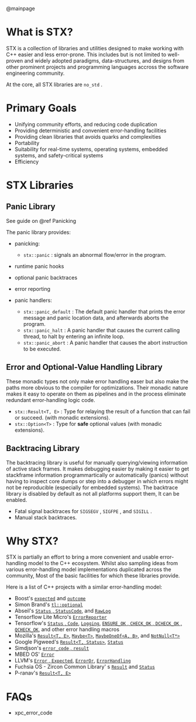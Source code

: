 @mainpage

# What is STX?

STX is a collection of libraries and utilities designed to make working with C++ easier and less error-prone. This includes but is not limited to well-proven and widely adopted paradigms, data-structures, and designs from other prominent projects and programming languages accross the software engineering community.

At the core, all STX libraries are `no_std` .

# Primary Goals

- Unifying community efforts, and reducing code duplication
- Providing deterministic and convenient error-handling facilities
- Providing clean libraries that avoids quarks and complexities
- Portability
- Suitability for real-time systems, operating systems, embedded systems, and safety-critical systems
- Efficiency

# STX Libraries

## Panic Library

See guide on @ref Panicking

The panic library provides:

- panicking:

  - `stx::panic` : signals an abnormal flow/error in the program.

- runtime panic hooks

- optional panic backtraces

- error reporting
- panic handlers:

  - `stx::panic_default` : The default panic handler that prints the error message and panic location data, and afterwards aborts the program.
  - `stx::panic_halt` : A panic handler that causes the current calling thread, to halt by entering an infinite loop.
  - `stx::panic_abort` : A panic handler that causes the abort instruction to be executed.

## Error and Optional-Value Handling Library

These monadic types not only make error handling easer but also make the paths more obvious to the compiler for optimizations. Their monadic nature makes it easy to operate on them as pipelines and in the process eliminate redundant error-handling logic code.

- `stx::Result<T, E>` : Type for relaying the result of a function that can fail or succeed. (with monadic extensions).
- `stx::Option<T>` : Type for **safe** optional values (with monadic extensions).

## Backtracing Library

The backtracing library is useful for manually querying/viewing information of active stack frames. It makes debugging easier by making it easier to get stackframe information programmartically or automatically (panics) without having to inspect core dumps or step into a debugger in which errors might not be reproducible (especially for embedded systems).
The backtrace library is disabled by default as not all platforms support them, It can be enabled.

- Fatal signal backtraces for `SIGSEGV` , `SIGFPE` , and `SIGILL` .
- Manual stack backtraces.

# Why STX?

STX is partially an effort to bring a more convenient and usable error-handling model to the C++ ecosystem. Whilst also sampling ideas from various error-handling model implementations duplicated across the community, Most of the basic facilities for which these libraries provide.

Here is a list of C++ projects with a similar error-handling model:

- Boost's [`expected`](http://www.open-std.org/jtc1/sc22/wg21/docs/papers/2014/n4109.pdf) and [`outcome`](https://www.boost.org/doc/libs/1_70_0/libs/outcome/doc/html/index.html)
- Simon Brand's [`tl::optional`](https://github.com/TartanLlama/optional)
- Abseil's [`Status` , `StatusCode`](https://github.com/abseil/abseil-cpp/tree/master/absl/status), and [`RawLog`](https://github.com/abseil/abseil-cpp/blob/master/absl/base/internal/raw_logging.cc)
- Tensorflow Lite Micro's [`ErrorReporter`](https://github.com/tensorflow/tensorflow/blob/master/tensorflow/lite/core/api/error_reporter.h)
- Tensorflow's [`Status` , `Code`](https://github.com/tensorflow/tensorflow/blob/master/tensorflow/core/platform/status.h), [`Logging`](https://github.com/tensorflow/tensorflow/blob/master/tensorflow/core/platform/default/logging.cc), [`ENSURE_OK` , `CHECK_OK` , `DCHECK_OK` , `QCHECK_OK`](https://github.com/tensorflow/tensorflow/blob/master/tensorflow/core/platform/status.h), and other error handling macros
- Mozilla's [`Result<T, E>`](https://searchfox.org/mozilla-central/source/mfbt/Result.h), [`Maybe<T>`](https://searchfox.org/mozilla-central/source/mfbt/Maybe.h), [`MaybeOneOf<A, B>`](https://searchfox.org/mozilla-central/source/mfbt/MaybeOneOf.h), and [`NotNull<T*>`](https://searchfox.org/mozilla-central/source/mfbt/NotNull.h)
- Google Pigweed's [`Result<T, Status>`](https://pigweed.googlesource.com/pigweed/pigweed/+/refs/heads/master/pw_result/), [`Status`](https://pigweed.googlesource.com/pigweed/pigweed/+/refs/heads/master/pw_status/)
- Simdjson's [`error_code` , `result`](https://github.com/simdjson/simdjson/blob/master/include/simdjson/error.h)
- MBED OS' [`Error`](https://github.com/ARMmbed/mbed-os/blob/master/platform/source/mbed_error.c)
- LLVM's [`Error` , `Expected`](https://github.com/llvm/llvm-project/blob/master/llvm/include/llvm/Support/Error.h), [`ErrorOr`](https://github.com/llvm/llvm-project/blob/master/llvm/include/llvm/Support/ErrorOr.h), [`ErrorHandling`](https://github.com/llvm/llvm-project/blob/master/llvm/lib/Support/ErrorHandling.cpp)
- Fuchsia OS - Zircon Common Library' s [`Result`](https://fuchsia.googlesource.com/fuchsia/+/refs/heads/master/zircon/system/ulib/zxc/) and [`Status`](https://fuchsia.googlesource.com/fuchsia/+/refs/heads/master/zircon/system/ulib/zxc/)
- P-ranav's [`Result<T, E>`](https://github.com/p-ranav/result/blob/master/include/result/result.hpp)

# FAQs

- xpc_error_code
